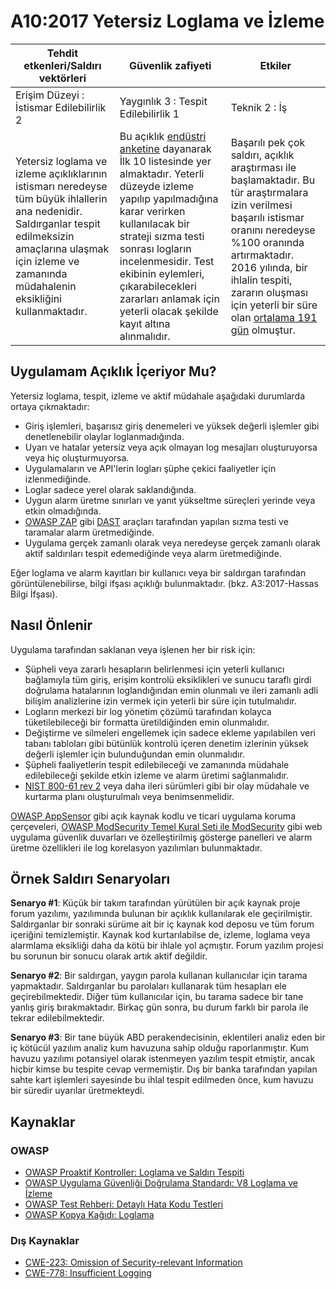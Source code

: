 # A10:2017 Yetersiz Loglama ve İzleme

| Tehdit etkenleri/Saldırı vektörleri | Güvenlik zafiyeti           | Etkiler               |
| -- | -- | -- |
| Erişim Düzeyi : İstismar Edilebilirlik 2 | Yaygınlık 3 : Tespit Edilebilirlik 1 | Teknik 2 : İş |
| Yetersiz loglama ve izleme açıklıklarının istismarı neredeyse tüm büyük ihlallerin ana nedenidir. Saldırganlar tespit edilmeksizin amaçlarına ulaşmak için izleme ve zamanında müdahalenin eksikliğini kullanmaktadır. | Bu açıklık [endüstri anketine](https://owasp.blogspot.com/2017/08/owasp-top-10-2017-project-update.html) dayanarak İlk 10 listesinde yer almaktadır. Yeterli düzeyde izleme yapılıp yapılmadığına karar verirken kullanılacak bir strateji sızma testi sonrası logların incelenmesidir. Test ekibinin eylemleri, çıkarabilecekleri zararları anlamak için yeterli olacak şekilde kayıt altına alınmalıdır. | Başarılı pek çok saldırı, açıklık araştırması ile başlamaktadır. Bu tür araştırmalara izin verilmesi başarılı istismar oranını neredeyse %100 oranında artırmaktadır. 2016 yılında, bir ihlalin tespiti, zararın oluşması için yeterli bir süre olan [ortalama 191 gün](https://www-01.ibm.com/common/ssi/cgi-bin/ssialias?htmlfid=SEL03130WWEN&) olmuştur. |

## Uygulamam Açıklık İçeriyor Mu?

Yetersiz loglama, tespit, izleme ve aktif müdahale aşağıdaki durumlarda ortaya çıkmaktadır:

* Giriş işlemleri, başarısız giriş denemeleri ve yüksek değerli işlemler gibi denetlenebilir olaylar loglanmadığında.
* Uyarı ve hatalar yetersiz veya açık olmayan log mesajları oluşturuyorsa veya hiç oluşturmuyorsa.
* Uygulamaların ve API'lerin logları şüphe çekici faaliyetler için izlenmediğinde.
* Loglar sadece yerel olarak saklandığında.
* Uygun alarm üretme sınırları ve yanıt yükseltme süreçleri yerinde veya etkin olmadığında.
* [OWASP ZAP](https://www.owasp.org/index.php/OWASP_Zed_Attack_Proxy_Project) gibi [DAST](https://www.owasp.org/index.php/Category:Vulnerability_Scanning_Tools) araçları tarafından yapılan sızma testi ve taramalar alarm üretmediğinde.
* Uygulama gerçek zamanlı olarak veya neredeyse gerçek zamanlı olarak aktif saldırıları tespit edemediğinde veya alarm üretmediğinde.

Eğer loglama ve alarm kayıtları bir kullanıcı veya bir saldırgan tarafından görüntülenebilirse, bilgi ifşası açıklığı bulunmaktadır. (bkz. A3:2017-Hassas Bilgi İfşası).

## Nasıl Önlenir

Uygulama tarafından saklanan veya işlenen her bir risk için:

* Şüpheli veya zararlı hesapların belirlenmesi için yeterli kullanıcı bağlamıyla tüm giriş, erişim kontrolü eksiklikleri ve sunucu taraflı girdi doğrulama hatalarının loglandığından emin olunmalı ve ileri zamanlı adli bilişim analizlerine izin vermek için yeterli bir süre için tutulmalıdır.
* Logların merkezi bir log yönetim çözümü tarafından kolayca tüketilebileceği bir formatta üretildiğinden emin olunmalıdır.
* Değiştirme ve silmeleri engellemek için sadece ekleme yapılabilen veri tabanı tabloları gibi bütünlük kontrolü içeren denetim izlerinin yüksek değerli işlemler için bulunduğundan emin olunmalıdır.
* Şüpheli faaliyetlerin tespit edilebileceği ve zamanında müdahale edilebileceği şekilde etkin izleme ve alarm üretimi sağlanmalıdır.
* [NIST 800-61 rev 2](https://csrc.nist.gov/publications/detail/sp/800-61/rev-2/final) veya daha ileri sürümleri gibi bir olay müdahale ve kurtarma planı oluşturulmalı veya benimsenmelidir.

[OWASP AppSensor](https://www.owasp.org/index.php/OWASP_AppSensor_Project) gibi açık kaynak kodlu ve ticari uygulama koruma çerçeveleri, [OWASP ModSecurity Temel Kural Seti ile ModSecurity](https://www.owasp.org/index.php/Category:OWASP_ModSecurity_Core_Rule_Set_Project) gibi web uygulama güvenlik duvarları ve özelleştirilmiş gösterge panelleri ve alarm üretme özellikleri ile log korelasyon yazılımları bulunmaktadır.

## Örnek Saldırı Senaryoları

**Senaryo #1**: Küçük bir takım tarafından yürütülen bir açık kaynak proje forum yazılımı, yazılımında bulunan bir açıklık kullanılarak ele geçirilmiştir. Saldırganlar bir sonraki sürüme ait bir iç kaynak kod deposu ve tüm forum içeriğini temizlemiştir. Kaynak kod kurtarılabilse de, izleme, loglama veya alarmlama eksikliği daha da kötü bir ihlale yol açmıştır. Forum yazılım projesi bu sorunun bir sonucu olarak artık aktif değildir.

**Senaryo #2**: Bir saldırgan, yaygın parola kullanan kullanıcılar için tarama yapmaktadır. Saldırganlar bu parolaları kullanarak tüm hesapları ele geçirebilmektedir. Diğer tüm kullanıcılar için, bu tarama sadece bir tane yanlış giriş bırakmaktadır. Birkaç gün sonra, bu durum farklı bir parola ile tekrar edilebilmektedir.

**Senaryo #3**: Bir tane büyük ABD perakendecisinin, eklentileri analiz eden bir iç kötücül yazılım analiz kum havuzuna sahip olduğu raporlanmıştır. Kum havuzu yazılımı potansiyel olarak istenmeyen yazılım tespit etmiştir, ancak hiçbir kimse bu tespite cevap vermemiştir. Dış bir banka tarafından yapılan sahte kart işlemleri sayesinde bu ihlal tespit edilmeden önce, kum havuzu bir süredir uyarılar üretmekteydi.

## Kaynaklar

### OWASP

* [OWASP Proaktif Kontroller: Loglama ve Saldırı Tespiti](https://www.owasp.org/index.php/OWASP_Proactive_Controls#8:_Implement_Logging_and_Intrusion_Detection)
* [OWASP Uygulama Güvenliği Doğrulama Standardı: V8 Loglama ve İzleme](https://www.owasp.org/index.php/Category:OWASP_Application_Security_Verification_Standard_Project#tab=Home)
* [OWASP Test Rehberi: Detaylı Hata Kodu Testleri](https://www.owasp.org/index.php/Category:OWASP_Application_Security_Verification_Standard_Project#tab=Home)
* [OWASP Kopya Kağıdı: Loglama](https://www.owasp.org/index.php/Logging_Cheat_Sheet)

### Dış Kaynaklar

* [CWE-223: Omission of Security-relevant Information](https://cwe.mitre.org/data/definitions/223.html)
* [CWE-778: Insufficient Logging](https://cwe.mitre.org/data/definitions/778.html)

